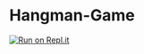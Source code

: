 # Hangman-Game
[![Run on Repl.it](https://repl.it/badge/github/Vaibhavnath-Jha/Hangman-Game)](https://repl.it/github/Vaibhavnath-Jha/Hangman-Game)